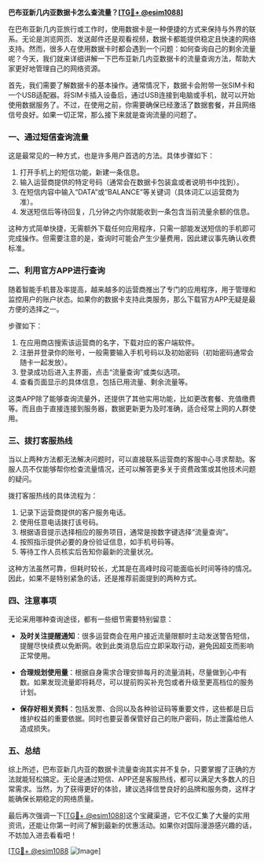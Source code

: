 **巴布亚新几内亚数据卡怎么查流量？[[TG💪+ @esim1088](https://t.me/s/esim1088)]**

在巴布亚新几内亚旅行或工作时，使用数据卡是一种便捷的方式来保持与外界的联系。无论是浏览网页、发送邮件还是观看视频，数据卡都能提供稳定且快速的网络支持。然而，很多人在使用数据卡时都会遇到一个问题：如何查询自己的剩余流量呢？今天，我们就来详细讲解一下巴布亚新几内亚数据卡的流量查询方法，帮助大家更好地管理自己的网络资源。

首先，我们需要了解数据卡的基本操作。通常情况下，数据卡会附带一张SIM卡和一个USB适配器。将SIM卡插入设备后，通过USB连接到电脑或手机，就可以开始使用数据服务了。不过，在使用之前，你需要确保已经激活了数据套餐，并且网络信号良好。如果一切正常，那么接下来就是查询流量的问题了。

### **一、通过短信查询流量**

这是最常见的一种方式，也是许多用户首选的方法。具体步骤如下：

1. 打开手机上的短信功能，新建一条信息。
2. 输入运营商提供的特定号码（通常会在数据卡包装盒或者说明书中找到）。
3. 在短信内容中输入“DATA”或“BALANCE”等关键词（具体词汇以运营商为准）。
4. 发送短信后等待回复，几分钟之内你就能收到一条包含当前流量余额的信息。

这种方式简单快捷，无需额外下载任何应用程序，只需一部能发送短信的手机即可完成操作。但需要注意的是，查询时可能会产生少量费用，因此建议事先确认收费标准。

### **二、利用官方APP进行查询**

随着智能手机普及率提高，越来越多的运营商推出了专门的应用程序，用于管理和监控用户的账户状态。如果你的数据卡支持此类服务，那么下载官方APP无疑是最方便的选择之一。

步骤如下：
1. 在应用商店搜索该运营商的名字，下载对应的客户端软件。
2. 注册并登录你的账号，一般需要输入手机号码以及初始密码（初始密码通常会随卡一起发放）。
3. 登录成功后进入主界面，点击“流量查询”或类似选项。
4. 查看页面显示的具体信息，包括已用流量、剩余流量等。

这类APP除了能够查询流量外，还提供了其他实用功能，比如更改套餐、充值缴费等。而且由于直接连接到服务器，数据更新更为及时准确，适合经常上网的人群使用。

### **三、拨打客服热线**

当以上两种方法都无法解决问题时，可以直接联系运营商的客服中心寻求帮助。客服人员不仅能够帮你检查流量情况，还可以解答更多关于资费政策或其他技术问题的疑问。

拨打客服热线的具体流程为：
1. 记录下运营商提供的客户服务电话。
2. 使用任意电话拨打该号码。
3. 根据语音提示选择相应的服务项目，通常是按数字键选择“流量查询”。
4. 按照指示提供必要的身份验证信息，如手机号码等。
5. 等待工作人员核实后告知你最新的流量状况。

这种方法虽然可靠，但耗时较长，尤其是在高峰时段可能面临长时间等待的情况。因此，如果不是特别紧急的话，还是推荐前面提到的两种方式。

### **四、注意事项**

无论采用哪种查询途径，都有一些细节需要特别留意：

- **及时关注提醒通知**：很多运营商会在用户接近流量限额时主动发送警告短信，提醒尽快续费以免断网。收到此类消息后应立即采取行动，避免因超支而影响正常使用。
  
- **合理规划使用量**：根据自身需求合理安排每月的流量消耗，尽量做到心中有数。如果发现流量即将耗尽，可以提前购买补充包或者升级至更高档位的服务计划。

- **保存好相关资料**：包括发票、合同以及各种验证码等重要文件，这些都是日后维护权益的重要依据。同时也要妥善保管好自己的账户密码，防止泄露给他人造成损失。

### **五、总结**

综上所述，巴布亚新几内亚的数据卡流量查询其实并不复杂，只要掌握了正确的方法就能轻松搞定。无论是通过短信、APP还是客服热线，都可以满足大多数人的日常需求。当然，为了获得更好的体验，建议选择信誉良好的品牌和服务商，这样才能确保长期稳定的网络质量。

最后再次强调一下[[TG💪+ @esim1088](https://t.me/s/esim1088)]这个宝藏渠道，它不仅汇集了大量的实用资讯，还能让你第一时间了解到最新的优惠活动。如果你对国际漫游感兴趣的话，不妨加入进去看看吧！

[[TG💪+ @esim1088](https://t.me/s/esim1088) ![Image](https://i.postimg.cc/4NQfJmqS/Snipaste-2025-05-13-00-14-12.png)]